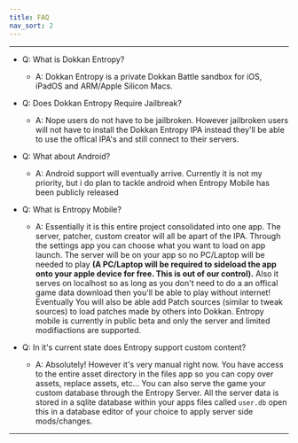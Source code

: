 ```yaml
---
title: FAQ
nav_sort: 2
---
```


---
 - Q: What is Dokkan Entropy?
    - A: Dokkan Entropy is a private Dokkan Battle sandbox for iOS, iPadOS and ARM/Apple Silicon Macs.


 - Q: Does Dokkan Entropy Require Jailbreak?
    - A: Nope users do not have to be jailbroken. However jailbroken users will not have to install the Dokkan Entropy IPA instead they'll be able to use the offical IPA's and still connect to their servers.


 - Q: What about Android?
    - A: Android support will eventually arrive. Currently it is not my priority, but i do plan to tackle android when Entropy Mobile has been publicly released


 - Q: What is Entropy Mobile?
    - A: Essentially it is this entire project consolidated into one app. The server, patcher, custom creator will all be apart of the IPA. Through the settings app you can choose what you want to load on app launch. The server will be on your app so no PC/Laptop will be needed to play **(A PC/Laptop will be required to sideload the app onto your apple device for free. This is out of our control).** Also it serves on localhost so as long as you don't need to do a an offical game data download then you'll be able to play without internet! Eventually You will also be able add Patch sources (similar to tweak sources) to load patches made by others into Dokkan. Entropy mobile is currently in public beta and only the server and limited modifiactions are supported.


 - Q: In it's current state does Entropy support custom content?
    - A: Absolutely! However it's very manual right now. You have access to the entire asset directory in the files app so you can copy over assets, replace assets, etc... You can also serve the game your custom database through the Entropy Server. All the server data is stored in a sqlite database within your apps files called `user.db` open this in a database editor of your choice to apply server side mods/changes.


---

